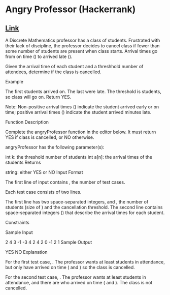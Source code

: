 # Angry Professor (Hackerrank)

## [Link](https://www.hackerrank.com/challenges/angry-professor/problem?isFullScreen=true)

A Discrete Mathematics professor has a class of students. Frustrated with their lack of discipline, the professor decides to cancel class if fewer than some number of students are present when class starts. Arrival times go from on time () to arrived late ().

Given the arrival time of each student and a threshhold number of attendees, determine if the class is cancelled.

Example




The first  students arrived on. The last  were late. The threshold is  students, so class will go on. Return YES.

Note: Non-positive arrival times () indicate the student arrived early or on time; positive arrival times () indicate the student arrived  minutes late.

Function Description

Complete the angryProfessor function in the editor below. It must return YES if class is cancelled, or NO otherwise.

angryProfessor has the following parameter(s):

int k: the threshold number of students
int a[n]: the arrival times of the  students
Returns

string: either YES or NO
Input Format

The first line of input contains , the number of test cases.

Each test case consists of two lines.

The first line has two space-separated integers,  and , the number of students (size of ) and the cancellation threshold.
The second line contains  space-separated integers () that describe the arrival times for each student.

Constraints

Sample Input

2
4 3
-1 -3 4 2
4 2
0 -1 2 1
Sample Output

YES
NO
Explanation

For the first test case, . The professor wants at least  students in attendance, but only  have arrived on time ( and ) so the class is cancelled.

For the second test case, . The professor wants at least  students in attendance, and there are  who arrived on time ( and ). The class is not cancelled.